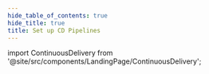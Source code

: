 ```yaml
---
hide_table_of_contents: true
hide_title: true
title: Set up CD Pipelines
---
```


<!-- # Deploy Services -->

<!-- Custom component -->

import ContinuousDelivery from '@site/src/components/LandingPage/ContinuousDelivery';

<ContinuousDelivery />
